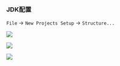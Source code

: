### JDK配置

`File` -> `New Projects Setup` -> `Structure...`

![](images/idea-set-new-projects-structure.png)

![](images/idea-jdk-1.png)

![](images/idea-jdk-2.png)